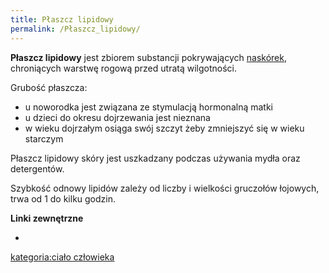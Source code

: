 ```yaml
---
title: Płaszcz lipidowy
permalink: /Płaszcz_lipidowy/
---
```


**Płaszcz lipidowy** jest zbiorem substancji pokrywających [naskórek](/atopedia/naskórek "wikilink"), chroniących warstwę rogową przed utratą wilgotności.

Grubość płaszcza:

-   u noworodka jest związana ze stymulacją hormonalną matki
-   u dzieci do okresu dojrzewania jest nieznana
-   w wieku dojrzałym osiąga swój szczyt żeby zmniejszyć się w wieku starczym

Płaszcz lipidowy skóry jest uszkadzany podczas używania mydła oraz detergentów.

Szybkość odnowy lipidów zależy od liczby i wielkości gruczołów łojowych, trwa od 1 do kilku godzin.

**Linki zewnętrzne**

-

[kategoria:ciało człowieka](/atopedia/kategoria:ciało_człowieka "wikilink")